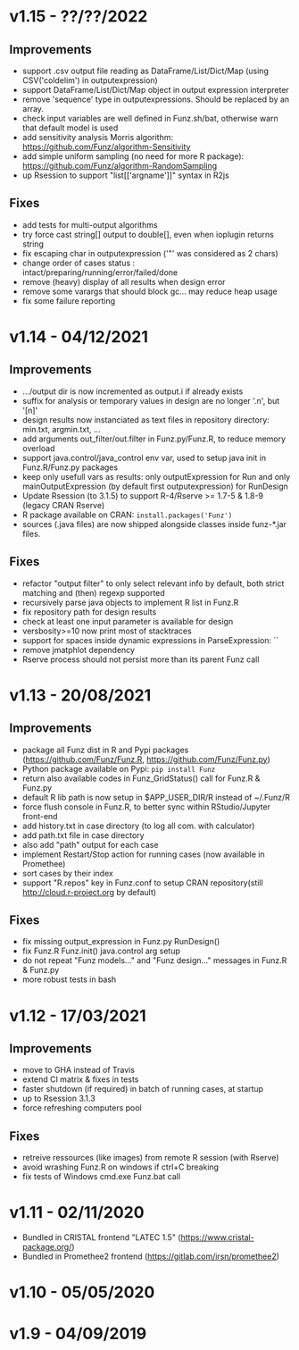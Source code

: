 # v1.15 - ??/??/2022

## Improvements

* support .csv output file reading as DataFrame/List/Dict/Map (using CSV('coldelim') in outputexpression)
* support DataFrame/List/Dict/Map object in output expression interpreter
* remove 'sequence' type in outputexpressions. Should be replaced by an array.
* check input variables are well defined in Funz.sh/bat, otherwise warn that default model is used
* add sensitivity analysis Morris algorithm: https://github.com/Funz/algorithm-Sensitivity
* add simple uniform sampling (no need for more R package): https://github.com/Funz/algorithm-RandomSampling
* up Rsession to support "list[['argname']]" syntax in R2js

## Fixes

* add tests for multi-output algorithms
* try force cast string[] output to double[], even when ioplugin returns string
* fix escaping char in outputexpression ('\"' was considered as 2 chars)
* change order of cases status : intact/preparing/running/error/failed/done
* remove (heavy) display of all results when design error
* remove some varargs that should block gc... may reduce heap usage
* fix some failure reporting 


# v1.14 - 04/12/2021

## Improvements

* .../output dir is now incremented as output.i if already exists
* suffix for analysis or temporary values in design are no longer '.n', but '[n]'
* design results now instanciated as text files in repository directory: min.txt, argmin.txt, ...
* add arguments out_filter/out.filter in Funz.py/Funz.R, to reduce memory overload
* support java.control/java_control env var, used to setup java init in Funz.R/Funz.py packages
* keep only usefull vars as results: only outputExpression for Run and only mainOutputExpression (by default first outputexpression) for RunDesign
* Update Rsession (to 3.1.5) to support R-4/Rserve >= 1.7-5 & 1.8-9 (legacy CRAN Rserve)
* R package available on CRAN: `install.packages('Funz')`
* sources (.java files) are now shipped alongside classes inside funz-*.jar files.

## Fixes

* refactor "output filter" to only select relevant info by default, both strict matching and (then) regexp supported
* recursively parse java objects to implement R list in Funz.R
* fix repository path for design results
* check at least one input parameter is available for design
* versbosity>=10 now print most of stacktraces
* support for spaces inside dynamic expressions in ParseExpression: ``
* remove jmatphlot dependency
* Rserve process should not persist more than its parent Funz call


# v1.13 - 20/08/2021

## Improvements

* package all Funz dist in R and Pypi packages (https://github.com/Funz/Funz.R, https://github.com/Funz/Funz.py)
* Python package available on Pypi: `pip install Funz`
* return also available codes in Funz_GridStatus() call for Funz.R & Funz.py
* default R lib path is now setup in $APP_USER_DIR/R instead of ~/.Funz/R
* force flush console in Funz.R, to better sync within RStudio/Jupyter front-end
* add history.txt in case directory (to log all com. with calculator)
* add path.txt file in case directory
* also add "path" output for each case
* implement Restart/Stop action for running cases (now available in Promethee)
* sort cases by their index
* support "R.repos" key in Funz.conf to setup CRAN repository(still http://cloud.r-project.org by default)

## Fixes

* fix missing output_expression in Funz.py RunDesign()
* fix Funz.R Funz.init() java.control arg setup
* do not repeat "Funz models..." and "Funz design..." messages in Funz.R & Funz.py
* more robust tests in bash


# v1.12 - 17/03/2021

## Improvements

* move to GHA instead of Travis
* extend CI matrix & fixes in tests
* faster shutdown (if required) in batch of running cases, at startup
* up to Rsession 3.1.3
* force refreshing computers pool

## Fixes

* retreive ressources (like images) from remote R session (with Rserve)
* avoid wrashing Funz.R on windows if ctrl+C breaking
* fix tests of Windows cmd.exe Funz.bat call


# v1.11 - 02/11/2020

* Bundled in CRISTAL frontend "LATEC 1.5" (https://www.cristal-package.org/)
* Bundled in Promethee2 frontend (https://gitlab.com/irsn/promethee2)


# v1.10 - 05/05/2020

# v1.9 - 04/09/2019
